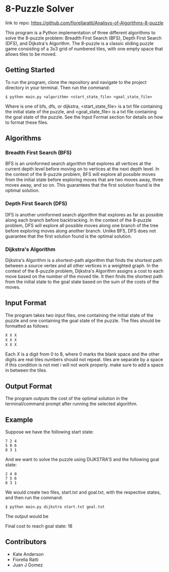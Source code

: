 # 8-Puzzle Solver
link to repo: https://github.com/fiorellaratti/Analisys-of-Algorithms-8-puzzle

This program is a Python implementation of three different algorithms to solve the 8-puzzle problem: Breadth First Search (BFS), Depth First Search (DFS), and Dijkstra's Algorithm. The 8-puzzle is a classic sliding puzzle game consisting of a 3x3 grid of numbered tiles, with one empty space that allows tiles to be moved.

## Getting Started

To run the program, clone the repository and navigate to the project directory in your terminal. Then run the command:

```
$ python main.py <algorithm> <start_state_file> <goal_state_file>
```
Where <algorithm> is one of bfs, dfs, or dijkstra, <start_state_file> is a txt file containing the initial state of the puzzle, and <goal_state_file> is a txt file containing the goal state of the puzzle. See the Input Format section for details on how to format these files.

## Algorithms

### Breadth First Search (BFS)
BFS is an uninformed search algorithm that explores all vertices at the current depth level before moving on to vertices at the next depth level. In the context of the 8-puzzle problem, BFS will explore all possible moves from the initial state before exploring moves that are two moves away, three moves away, and so on. This guarantees that the first solution found is the optimal solution.

### Depth First Search (DFS)
DFS is another uninformed search algorithm that explores as far as possible along each branch before backtracking. In the context of the 8-puzzle problem, DFS will explore all possible moves along one branch of the tree before exploring moves along another branch. Unlike BFS, DFS does not guarantee that the first solution found is the optimal solution.

### Dijkstra's Algorithm
Dijkstra's Algorithm is a shortest-path algorithm that finds the shortest path between a source vertex and all other vertices in a weighted graph. In the context of the 8-puzzle problem, Dijkstra's Algorithm assigns a cost to each move based on the number of the moved tile. It then finds the shortest path from the initial state to the goal state based on the sum of the costs of the moves.

## Input Format

The program takes two input files, one containing the initial state of the puzzle and one containing the goal state of the puzzle. The files should be formatted as follows:

```file.txt
X X X
X X X
X X X
```

Each *X* is a digit from 0 to 8, where 0 marks the blank space and the other digits are real tiles numbers should not repeat. tiles are separate by a space if this condition is not met i will not work properly. make sure to add a space in between the tiles.

## Output Format

The program outputs the cost of the optimal solution in the terminal/command prompt after running the selected algorithm.

## Example

Suppose we have the following start state:

```
7 2 4
5 0 6
8 3 1
```

And we want to solve the puzzle using DIJKSTRA'S and the following goal state:

```
2 4 0
7 5 6
8 3 1
```

We would create two files, start.txt and goal.txt, with the respective states, and then run the command:

```$ python main.py dijkstra start.txt goal.txt```

The output would be

Final cost to reach goal state: 18

## Contributors

* Kate Anderson
* Fiorella Ratti
* Juan J Gomez